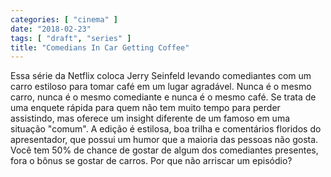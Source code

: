 ```yaml
---
categories: [ "cinema" ]
date: "2018-02-23"
tags: [ "draft", "series" ]
title: "Comedians In Car Getting Coffee"
---
```

Essa série da Netflix coloca Jerry Seinfeld levando comediantes com um
carro estiloso para tomar café em um lugar agradável. Nunca é o mesmo
carro, nunca é o mesmo comediante e nunca é o mesmo café. Se trata de
uma enquete rápida para quem não tem muito tempo para perder assistindo,
mas oferece um insight diferente de um famoso em uma situação "comum". A
edição é estilosa, boa trilha e comentários floridos do apresentador,
que possui um humor que a maioria das pessoas não gosta. Você tem 50%
de chance de gostar de algum dos comediantes presentes, fora o bônus
se gostar de carros. Por que não arriscar um episódio?
